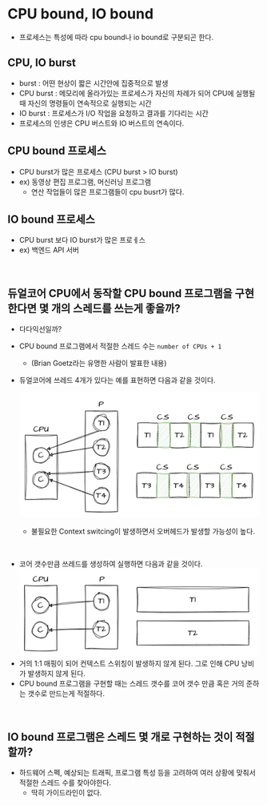 # CPU bound, IO bound
- 프로세스는 특성에 따라 cpu bound나 io bound로 구분되곤 한다.

## CPU, IO burst
- burst : 어떤 현상이 짧은 시간안에 집중적으로 발생
- CPU burst : 메모리에 올라가있는 프로세스가 자신의 차례가 되어 CPU에 실행될 때 자신의 명령들이 연속적으로 실행되는 시간
- IO burst : 프로세스가 I/O 작업을 요청하고 결과를 기다리는 시간
- 프로세스의 인생은 CPU 버스트와 IO 버스트의 연속이다.

## CPU bound 프로세스
- CPU burst가 많은 프로세스 (CPU burst > IO burst)
- ex) 동영상 편집 프로그램, 머신러닝 프로그램
  - 연산 작업들이 많은 프로그램들이 cpu busrt가 많다.

## IO bound 프로세스
- CPU burst 보다 IO burst가 많은 프로ㅔ스
- ex) 백엔드 API 서버

<br>

## 듀얼코어 CPU에서 동작할 CPU bound 프로그램을 구현한다면 몇 개의 스레드를 쓰는게 좋을까?
- 다다익선일까?
- CPU bound 프로그램에서 적절한 스레드 수는 `number of CPUs + 1`
  - (Brian Goetz라는 유명한 사람이 발표한 내용)  
- 듀얼코어에 쓰레드 4개가 있다는 예를 표현하면 다음과 같을 것이다.

  ![img.png](img/bound-1.png)
  - 불필요한 Context switcing이 발생하면서 오버헤드가 발생할 가능성이 높다.

<br>

- 코어 갯수만큼 쓰레드를 생성하여 실행하면 다음과 같을 것이다.
  ![img_1.png](img/bound-2.png)
- 거의 1:1 매핑이 되어 컨텍스트 스위칭이 발생하지 않게 된다. 그로 인해 CPU 낭비가 발생하지 않게 된다.
- CPU bound 프로그램을 구현할 때는 스레드 갯수를 코어 갯수 만큼 혹은 거의 준하는 갯수로 만드는게 적절하다.

<br>

## IO bound 프로그램은 스레드 몇 개로 구현하는 것이 적절할까?
- 하드웨어 스펙, 예상되는 트래픽, 프로그램 특성 등을 고려하여 여러 상황에 맞춰서 적절한 스레드 수를 찾아야한다.
  - 딱히 가이드라인이 없다.
